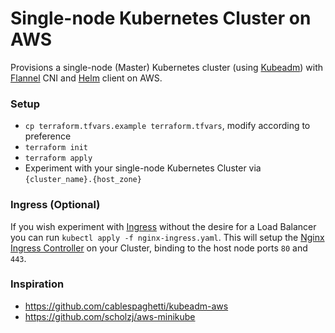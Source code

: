 # Single-node Kubernetes Cluster on AWS

Provisions a single-node (Master) Kubernetes cluster (using [Kubeadm](https://kubernetes.io/docs/reference/setup-tools/kubeadm/kubeadm/)) with [Flannel](https://github.com/coreos/flannel) CNI and [Helm](https://helm.sh/) client on AWS.

### Setup

- `cp terraform.tfvars.example terraform.tfvars`, modify according to preference
- `terraform init`
- `terraform apply`
- Experiment with your single-node Kubernetes Cluster via `{cluster_name}.{host_zone}`

### Ingress (Optional)

If you wish experiment with [Ingress](https://kubernetes.io/docs/concepts/services-networking/ingress/) without the desire for a Load Balancer you can run `kubectl apply -f nginx-ingress.yaml`.
This will setup the [Nginx Ingress Controller](https://github.com/kubernetes/ingress-nginx) on your Cluster, binding to the host node ports `80` and `443`.

### Inspiration

- https://github.com/cablespaghetti/kubeadm-aws
- https://github.com/scholzj/aws-minikube
